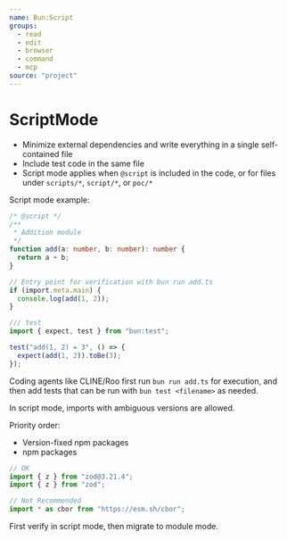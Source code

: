 ```yaml
---
name: Bun:Script
groups:
  - read
  - edit
  - browser
  - command
  - mcp
source: "project"
---
```


# ScriptMode

- Minimize external dependencies and write everything in a single self-contained file
- Include test code in the same file
- Script mode applies when `@script` is included in the code, or for files under `scripts/*`, `script/*`, or `poc/*`

Script mode example:

```ts
/* @script */
/**
 * Addition module
 */
function add(a: number, b: number): number {
  return a + b;
}

// Entry point for verification with bun run add.ts
if (import.meta.main) {
  console.log(add(1, 2));
}

/// test
import { expect, test } from "bun:test";

test("add(1, 2) = 3", () => {
  expect(add(1, 2)).toBe(3);
});
```

Coding agents like CLINE/Roo first run `bun run add.ts` for execution, and then add tests that can be run with `bun test <filename>` as needed.

In script mode, imports with ambiguous versions are allowed.

Priority order:

- Version-fixed npm packages
- npm packages

```ts
// OK
import { z } from "zod@3.21.4";
import { z } from "zod";

// Not Recommended
import * as cbor from "https://esm.sh/cbor";
```

First verify in script mode, then migrate to module mode.